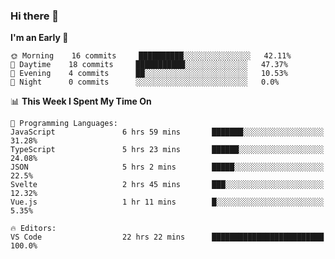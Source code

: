 ### Hi there 👋

<!--
**alexanderniebuhr/alexanderniebuhr** is a ✨ _special_ ✨ repository because its `README.md` (this file) appears on your GitHub profile.

Here are some ideas to get you started:

- 🔭 I’m currently working on ...
- 🌱 I’m currently learning ...
- 👯 I’m looking to collaborate on ...
- 🤔 I’m looking for help with ...
- 💬 Ask me about ...
- 📫 How to reach me: ...
- 😄 Pronouns: ...
- ⚡ Fun fact: ...
-->

<!--START_SECTION:waka-->
**I'm an Early 🐤** 

```text
🌞 Morning    16 commits     ██████████░░░░░░░░░░░░░░░   42.11% 
🌆 Daytime    18 commits     ███████████░░░░░░░░░░░░░░   47.37% 
🌃 Evening    4 commits      ██░░░░░░░░░░░░░░░░░░░░░░░   10.53% 
🌙 Night      0 commits      ░░░░░░░░░░░░░░░░░░░░░░░░░   0.0%

```


📊 **This Week I Spent My Time On** 

```text
💬 Programming Languages: 
JavaScript               6 hrs 59 mins       ███████░░░░░░░░░░░░░░░░░░   31.28% 
TypeScript               5 hrs 23 mins       ██████░░░░░░░░░░░░░░░░░░░   24.08% 
JSON                     5 hrs 2 mins        █████░░░░░░░░░░░░░░░░░░░░   22.5% 
Svelte                   2 hrs 45 mins       ███░░░░░░░░░░░░░░░░░░░░░░   12.32% 
Vue.js                   1 hr 11 mins        █░░░░░░░░░░░░░░░░░░░░░░░░   5.35%

🔥 Editors: 
VS Code                  22 hrs 22 mins      █████████████████████████   100.0%

```


<!--END_SECTION:waka-->
